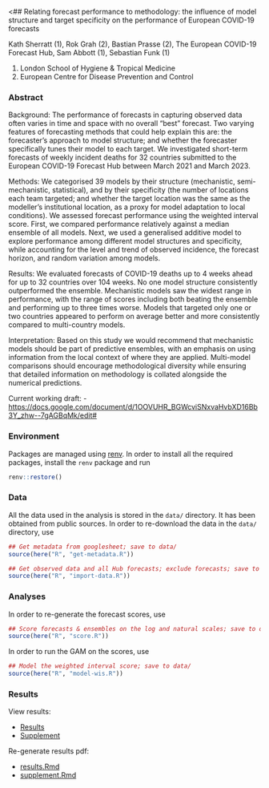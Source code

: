 
\<## Relating forecast performance to methodology: the influence of
model structure and target specificity on the performance of European
COVID-19 forecasts

Kath Sherratt (1), Rok Grah (2), Bastian Prasse (2), The European
COVID-19 Forecast Hub, Sam Abbott (1), Sebastian Funk (1)

1)  London School of Hygiene & Tropical Medicine
2)  European Centre for Disease Prevention and Control

### Abstract

Background: The performance of forecasts in capturing observed data
often varies in time and space with no overall “best” forecast. Two
varying features of forecasting methods that could help explain this
are: the forecaster’s approach to model structure; and whether the
forecaster specifically tunes their model to each target. We
investigated short-term forecasts of weekly incident deaths for 32
countries submitted to the European COVID-19 Forecast Hub between March
2021 and March 2023.

Methods: We categorised 39 models by their structure (mechanistic,
semi-mechanistic, statistical), and by their specificity (the number of
locations each team targeted; and whether the target location was the
same as the modeller’s institutional location, as a proxy for model
adaptation to local conditions). We assessed forecast performance using
the weighted interval score. First, we compared performance relatively
against a median ensemble of all models. Next, we used a generalised
additive model to explore performance among different model structures
and specificity, while accounting for the level and trend of observed
incidence, the forecast horizon, and random variation among models.

Results: We evaluated forecasts of COVID-19 deaths up to 4 weeks ahead
for up to 32 countries over 104 weeks. No one model structure
consistently outperformed the ensemble. Mechanistic models saw the
widest range in performance, with the range of scores including both
beating the ensemble and performing up to three times worse. Models that
targeted only one or two countries appeared to perform on average better
and more consistently compared to multi-country models.

Interpretation: Based on this study we would recommend that mechanistic
models should be part of predictive ensembles, with an emphasis on using
information from the local context of where they are applied.
Multi-model comparisons should encourage methodological diversity while
ensuring that detailed information on methodology is collated alongside
the numerical predictions.

Current working draft: -
<https://docs.google.com/document/d/1OOVUHR_BGWcviSNxvaHvbXD16Bb3Y_zhw--7gAGBqMk/edit#>

### Environment

Packages are managed using
[renv](https://rstudio.github.io/renv/articles/renv.html). In order to
install all the required packages, install the `renv` package and run

``` r
renv::restore()
```

### Data

All the data used in the analysis is stored in the `data/` directory. It
has been obtained from public sources. In order to re-download the data
in the `data/` directory, use

``` r
## Get metadata from googlesheet; save to data/
source(here("R", "get-metadata.R"))

## Get observed data and all Hub forecasts; exclude forecasts; save to data/
source(here("R", "import-data.R"))
```

### Analyses

In order to re-generate the forecast scores, use

``` r
## Score forecasts & ensembles on the log and natural scales; save to data/
source(here("R", "score.R"))
```

In order to run the GAM on the scores, use

``` r
## Model the weighted interval score; save to data/
source(here("R", "model-wis.R"))
```

### Results

View results:

- [Results](./report/results.pdf)
- [Supplement](./report/supplement/supplement.pdf)

Re-generate results pdf:

- [results.Rmd](./report/results.Rmd)
- [supplement.Rmd](./report/supplement/supplement.Rmd)
